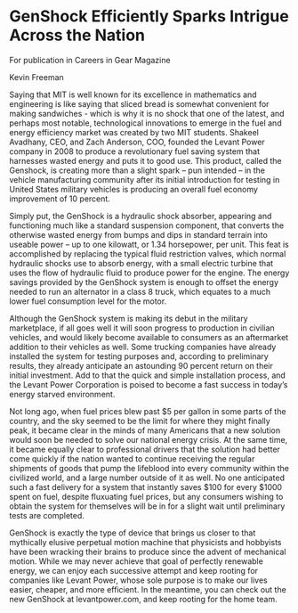 # GenShock Efficiently Sparks Intrigue Across the Nation

For publication in Careers in Gear Magazine

Kevin Freeman

Saying that MIT is well known for its excellence in mathematics and engineering is like saying that sliced bread is somewhat convenient for making sandwiches - which is why it is no shock that one of the latest, and perhaps most notable, technological innovations to emerge in the fuel and energy efficiency market was created by two MIT students.  Shakeel Avadhany, CEO, and Zach Anderson, COO, founded the Levant Power company in 2008 to produce a revolutionary fuel saving system that harnesses wasted energy and puts it to good use. This product, called the Genshock, is creating more than a slight spark – pun intended – in the vehicle manufacturing community after its initial introduction for testing in United States military vehicles is producing an overall fuel economy improvement of 10 percent. 

Simply put, the GenShock is a hydraulic shock absorber, appearing and functioning much like a standard suspension component, that converts the otherwise wasted energy from bumps and dips in standard terrain into useable power – up to one kilowatt, or 1.34 horsepower, per unit. This feat is accomplished by replacing the typical fluid restriction valves, which normal hydraulic shocks use to absorb energy, with a small electric turbine that uses the flow of hydraulic fluid to produce power for the engine. The energy savings provided by the GenShock system is enough to offset the energy needed to run an alternator in a class 8 truck, which equates to a much lower fuel consumption level for the motor. 

Although the GenShock system is making its debut in the military marketplace, if all goes well it will soon progress to production in civilian vehicles, and would likely become available to consumers as an aftermarket addition to their vehicles as well. Some trucking companies have already installed the system for testing purposes and, according to preliminary results, they already anticipate an astounding 90 percent return on their initial investment. Add to that the quick and simple installation process, and the Levant Power Corporation is poised to become a fast success in today’s energy starved environment. 

Not long ago, when fuel prices blew past $5 per gallon in some parts of the country, and the sky seemed to be the limit for where they might finally peak, it became clear in the minds of many Americans that a new solution would soon be needed to solve our national energy crisis. At the same time, it became equally clear to professional drivers that the solution had better come quickly if the nation wanted to continue receiving the regular shipments of goods that pump the lifeblood into every community within the civilized world, and a large number outside of it as well. No one anticipated such a fast delivery for a system that instantly saves $100 for every $1000 spent on fuel, despite fluxuating fuel prices, but any consumers wishing to obtain the system for themselves will be in for a slight wait until preliminary tests are completed. 

GenShock is exactly the type of device that brings us closer to that mythically elusive perpetual motion machine that physicists and hobbyists have been wracking their brains to produce since the advent of mechanical motion. While we may never achieve that goal of perfectly renewable energy, we can enjoy each successive attempt and keep rooting for companies like Levant Power, whose sole purpose is to make our lives easier, cheaper, and more efficient. In the meantime, you can check out the new GenShock at levantpower.com, and keep rooting for the home team.

